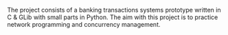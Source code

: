 The project consists of a banking transactions systems prototype written in C & GLib with small parts in Python. The aim with this project is to practice network programming and concurrency management.
